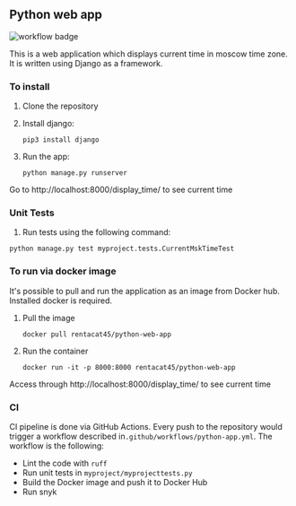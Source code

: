 ## Python web app
![workflow badge](https://github.com/p50000/core-course-labs/actions/workflows/app_python.yaml/badge.svg)

This is a web application which displays current time in moscow time zone. It is written using Django as a framework.

### To install
1. Clone the repository
2. Install django:

     `pip3 install django`
3. Run the app:

    `python manage.py runserver`

Go to http://localhost:8000/display_time/ to see current time

### Unit Tests
1. Run tests using the following command:

`python manage.py test myproject.tests.CurrentMskTimeTest`

### To run via docker image
It's possible to pull and run the application as an image from Docker hub. Installed docker is required.
1. Pull the image

    `docker pull rentacat45/python-web-app`

2. Run the container

    `docker run -it -p 8000:8000 rentacat45/python-web-app`

Access through http://localhost:8000/display_time/ to see current time

### CI
CI pipeline is done via GitHub Actions. Every push to the repository would trigger a workflow described in`.github/workflows/python-app.yml`. The workflow is the following:

- Lint the code with `ruff`
- Run unit tests in `myproject/myprojecttests.py`
- Build the Docker image and push it to Docker Hub
- Run snyk

